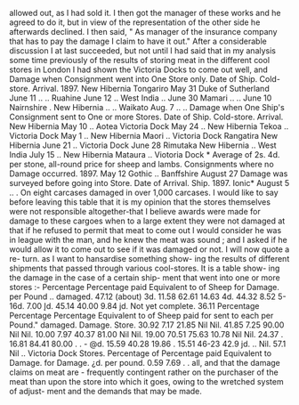 allowed out, as I had sold it. I then got the manager of these works and he agreed to do it, but in view of the representation of the other side he afterwards declined. I then said, " As manager of the insurance company that has to pay the damage I claim to have it out." After a considerable discussion I at last succeeded, but not until I had said that in my analysis some time previously of the results of storing meat in the different cool stores in London I had shown the Victoria Docks to come out well, and Damage when Consignment went into One Store only. Date of Ship. Cold-store. Arrival. 1897. New Hibernia Tongariro May 31 Duke of Sutherland June 11 .. .. Ruahine June 12 .. West India .. June 30 Mamari .. .. June 10 Nairnshire . New Hibernia .. .. Waikato Aug. 7 .. .. Damage when One Ship's Consignment sent to One or more Stores. Date of Ship. Cold-store. Arrival. New Hibernia May 10 .. Aotea Victoria Dock May 24 .. New Hibernia Tekoa .. Victoria Dock May 1 .. New Hibernia Maori .. Victoria Dock Rangatira New Hibernia June 21 .. Victoria Dock June 28 Rimutaka New Hibernia .. West India July 15 .. New Hibernia Mataura .. Viotoria Dock \* Average of 2s. 4d. per stone, all-round price for sheep and lambs. Consignments where no Damage occurred. 1897. May 12 Gothic .. Banffshire August 27 Damage was surveyed before going into Store. Date of Arrival. Ship. 1897. Ionic\* August 5 .. . On eight carcases damaged in over 1,000 carcases. I would like to say before leaving this table that it is my opinion that the stores themselves were not responsible altogether-that I believe awards were made for damage to these cargoes when to a large extent they were not damaged at that if he refused to permit that meat to come out I would consider he was in league with the man, and he knew the meat was sound ; and I asked if he would allow it to come out to see if it was damaged or not. I will now quote a re- turn. as I want to hansardise something show- ing the results of different shipments that passed through various cool-stores. It is a table show- ing the damage in the case of a certain ship- ment that went into one or more stores :- Percentage Percentage paid Equivalent to of Sheep for Damage. per Pound .. damaged. 47.12 (about) 3d. 11.58 62.61 14.63 4d. 44.32 8.52 5-16d. 7.00 Įd. 45.14 40.00 9.84 jd. Not yet complete. 36.11 Percentage Percentage Percentage Equivalent to of Sheep paid for sent to each per Pound." damaged. Damage. Store.   30.92 7.17 21.85 Nil Nil. 41.85 7.25 90.00 Nil Nil. 10.00 7.97  40.37 81.00 Nil Nil. 19.00 70.51 75.63 10.78 Nil Nil. 24.37 . 16.81 84.41 80.00 . . - @d. 15.59 40.28 19.86 . 15.51 46-23 42.9 jd. .. Nil. 57.1 Nil .. Victoria Dock Stores. Percentage of Percentage paid Equivalent to Damage. for Damage. ¿d. per pound. 0.59 7.69 . . all, and that the damage claims on meat are \- frequently contingent rather on the purchaser of the meat than upon the store into which it goes, owing to the wretched system of adjust- ment and the demands that may be made. 